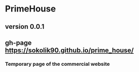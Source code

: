 # PrimeHouse
## version 0.0.1
## gh-page https://sokolik90.github.io/prime_house/
### Temporary page of the commercial website